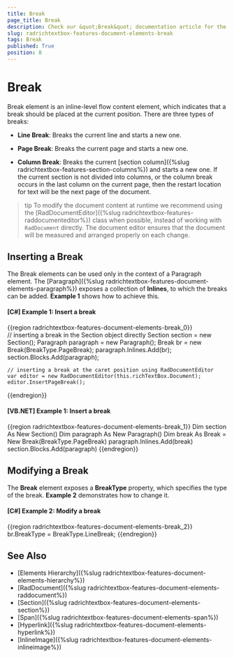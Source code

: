 ```yaml
---
title: Break
page_title: Break
description: Check our &quot;Break&quot; documentation article for the RadRichTextBox {{ site.framework_name }} control.
slug: radrichtextbox-features-document-elements-break
tags: Break
published: True
position: 8
---
```


# Break

Break element is an inline-level flow content element, which indicates that a break should be placed at the current position. There are three types of breaks:

* __Line Break__: Breaks the current line and starts a new one.

* __Page Break__: Breaks the current page and starts a new one.

* __Column Break__: Breaks the current [section column]({%slug radrichtextbox-features-section-columns%}) and starts a new one. If the current section is not divided into columns, or the column break occurs in the last column on the current page, then the restart location for text will be the next page of the document.

>tip To modify the document content at runtime we recommend using the [RadDocumentEditor]({%slug radrichtextbox-features-raddocumenteditor%}) class when possible, instead of working with `RadDocument` directly. The document editor ensures that the document will be measured and arranged properly on each change.

## Inserting a Break

The Break elements can be used only in the context of a Paragraph element. The [Paragraph]({%slug radrichtextbox-features-document-elements-paragraph%}) exposes a collection of __Inlines__, to which the breaks can be added. __Example 1__ shows how to achieve this.

#### __[C#] Example 1: Insert a break__

{{region radrichtextbox-features-document-elements-break_0}}	
	// inserting a break in the Section object directly
	Section section = new Section();
	Paragraph paragraph = new Paragraph();
	Break br = new Break(BreakType.PageBreak);
	paragraph.Inlines.Add(br);
	section.Blocks.Add(paragraph);	
	
	// inserting a break at the caret position using RadDocumentEditor
	var editor = new RadDocumentEditor(this.richTextBox.Document);
	editor.InsertPageBreak();
{{endregion}}

#### __[VB.NET] Example 1: Insert a break__
{{region radrichtextbox-features-document-elements-break_1}}
    Dim section As New Section()
    Dim paragraph As New Paragraph()
    Dim break As Break = New Break(BreakType.PageBreak)
    paragraph.Inlines.Add(break)
    section.Blocks.Add(paragraph)
{{endregion}}

## Modifying a Break

The __Break__ element exposes a __BreakType__ property, which specifies the type of the break. __Example 2__ demonstrates how to change it.

#### __[C#] Example 2: Modify a break__ 
{{region radrichtextbox-features-document-elements-break_2}}
	br.BreakType = BreakType.LineBreak;
{{endregion}}

## See Also  
 * [Elements Hierarchy]({%slug radrichtextbox-features-document-elements-hierarchy%})
 * [RadDocument]({%slug radrichtextbox-features-document-elements-raddocument%})
 * [Section]({%slug radrichtextbox-features-document-elements-section%})
 * [Span]({%slug radrichtextbox-features-document-elements-span%})
 * [Hyperlink]({%slug radrichtextbox-features-document-elements-hyperlink%})
 * [InlineImage]({%slug radrichtextbox-features-document-elements-inlineimage%})
